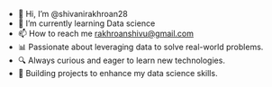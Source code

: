 - 👋 Hi, I’m @shivanirakhroan28
- 🌱 I’m currently learning Data science
- 📫 How to reach me rakhroanshivu@gmail.com
- 📊 Passionate about leveraging data to solve real-world problems.
- 🔍 Always curious and eager to learn new technologies.
- 🚀 Building projects to enhance my data science skills.

<!---
shivanirakhroan28/shivanirakhroan28 is a ✨ special ✨ repository because its `README.md` (this file) appears on your GitHub profile.
You can click the Preview link to take a look at your changes.
--->
